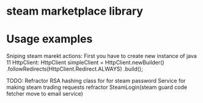 # steam marketplace library

# Usage examples

Sniping steam marekt actions:
  First you have to create new instance of java 11 HttpClient:
 HttpClient simpleClient = HttpClient.newBuilder()
                .followRedirects(HttpClient.Redirect.ALWAYS)
                .build();

TODO:
  Refractor RSA hashing class for for steam password
  Service for making steam trading requests
  refractor SteamLogin(steam guard code fetcher move to email service)
